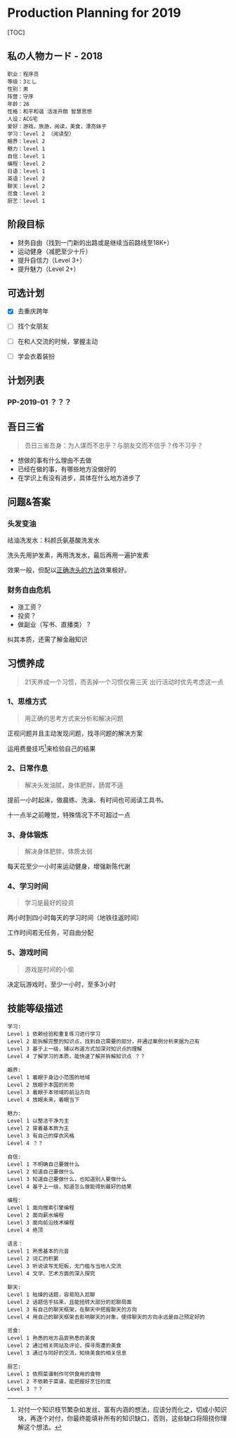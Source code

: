 # Production Planning for 2019

[TOC]

## 私の人物カード - 2018

```
职业：程序员
等级：3とし
性别：男
阵营：守序
年龄：26
性格：和平和谐 活泼开朗 智慧思想
人设：ACG宅
爱好：游戏，旅游，阅读，美食，漂亮妹子
学习：level 2 （阅读型）
眼界：level 2
魅力：level 1
自信：level 1
编程：level 2
日语：level 1
英语：level 2
聊天：level 2
觅食：level 2
厨艺：level 1
```

## 阶段目标

- 财务自由（找到一门新的出路或是继续当前路线至18K+）
- 运动健身（减肥至少十斤）
- 提升自信力（Level 3+）
- 提升魅力（Level 2+）

## 可选计划

- [x] 去重庆跨年
- [ ] 找个女朋友
- [ ] 在和人交流的时候，掌握主动
- [ ] 学会衣着装扮


## 计划列表

### PP-2019-01 ？？？

## 吾日三省

> 吾日三省吾身：为人谋而不忠乎？与朋友交而不信乎？传不习乎？

- 想做的事有什么理由不去做
- 已经在做的事，有哪些地方没做好的
- 在学识上有没有进步，具体在什么地方进步了

## 问题&答案

### 头发变油

祛油洗发水：科颜氏氨基酸洗发水

洗头先用护发素，再用洗发水，最后再用一遍护发素 

效果一般，但配以[正确洗头的方法](https://jingyan.baidu.com/article/fedf073757734835ac897732.html)效果极好。

### 财务自由危机

- 涨工资？
- 投资？
- 做副业（写书、直播类）？

纠其本质，还需了解金融知识


## 习惯养成
> 21天养成一个习惯，而丢掉一个习惯仅需三天
> 出行活动时优先考虑这一点

### 1、思维方式
> 用正确的思考方式来分析和解决问题

正视问题并且主动发现问题，找寻问题的解决方案

运用费曼技巧[^1]来检验自己的结果


### 2、日常作息
> 解决头发油腻，身体肥胖，肠胃不适

提前一小时起床，做晨练、洗澡、有时间也可阅读工具书。

十一点半之前睡觉，特殊情况下不可超过一点

### 3、身体锻炼
> 解决身体肥胖，体质太弱

每天花至少一小时来运动健身，增强新陈代谢

### 4、学习时间
> 学习是最好的投资

两小时到四小时每天的学习时间（地铁往返时间）

工作时间若无任务，可自由分配

### 5、游戏时间
> 游戏是时间的小偷

决定玩游戏时，至少一小时，至多3小时

## 技能等级描述

```
学习:
Level 1 依赖经验和重复练习进行学习
Level 2 能拆解完整的知识点，找到自己需要的部分，并通过案例分析来据为己有 
Level 3 基于上一级，辅以布道方式加深对知识点的理解 
Level 4 了解学习的本质，能快速了解并拆解知识点 ？？ 
```

```
眼界:
Level 1 着眼于身边小范围的地域
Level 2 放眼于本国的形势
Level 3 着眼于本领域的前沿方向
Level 4 放眼未来，着眼当下
```

```
魅力:
Level 1 以整洁干净为主
Level 2 穿着基本款为主
Level 3 有自己的穿衣风格
Level 4 ？？
```

```
自信:
Level 1 不明确自己要做什么
Level 2 知道自己要做什么
Level 3 知道自己要做什么，也知道别人要做什么
Level 4 基于上一级，知道怎么做能得到最好的结果
```

```
编程:
Level 1 面向搜索引擎编程
Level 2 面向薪水编程
Level 3 面向前沿技术编程
Level 4 绝顶
```

```
语言：
Level 1 熟悉基本的元音
Level 2 词汇的积累
Level 3 听说读写无短板，无门槛与当地人交流
Level 4 文学、艺术方面的深入探究
```

```
聊天:
Level 1 枯燥的话题，容易陷入尬聊
Level 2 话题信手拈来，且能扭转大部分的尬聊局面
Level 3 有自己的聊天框架，在聊天中把握聊天的方向
Level 4 用自己的聊天框架去影响聊天的对象，使得聊天的方向永远是自己预定好的
```

```
觅食:
Level 1 熟悉的地方品尝熟悉的美食
Level 2 通过相关网站及评论，探寻周遭的美食
Level 3 通过与同好的交流，知晓美食的相关信息
```

```
厨艺:
Level 1 依照菜谱制作可供食用的食物
Level 2 不依赖于菜谱，能把握好烹饪的度
Level 3 ？？
```

[^1]: 对付一个知识枝节繁杂如发丝、富有内涵的想法，应该分而化之，切成小知识块，再逐个对付，你最终能填补所有的知识缺口，否则，这些缺口将阻挠你理解这个想法。
